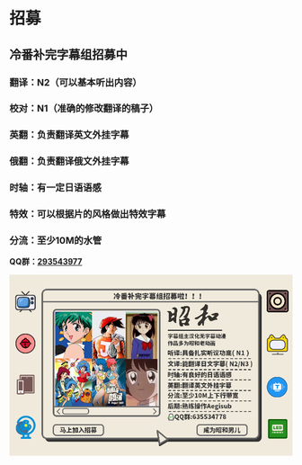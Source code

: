 # 招募

## 冷番补完字幕组招募中

### 翻译：N2（可以基本听出内容）

### **校对：N1（准确的修改翻译的稿子）**

### **英翻：负责翻译英文外挂字幕**

### **俄翻：负责翻译俄文外挂字幕**

### **时轴：有一定日语语感**

### **特效：可以根据片的风格做出特效字幕**

### **分流：至少10M的水管**

**QQ群：**[**293543977**](https://jq.qq.com/?\_wv=1027\&k=46bJVff)





![](<.gitbook/assets/image (3).png>)
